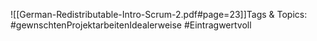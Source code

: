 
![[German-Redistributable-Intro-Scrum-2.pdf#page=23]]Tags & Topics:
   #gewnschtenProjektarbeitenIdealerweise
   #Eintragwertvoll
